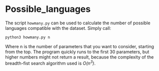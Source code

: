 # Possible_languages

The script ```howmany.py``` can be used to calculate the number of possible languages compatible with the dataset. Simply call:

```python3 howmany.py n```

Where n is the number of parameters that you want to consider, starting from the top.
The program quickly runs to the first 30 parameters, but higher numbers might not return a result, because the complexity of the breadth-fist search algorithm used is *O($n^3$)*.









